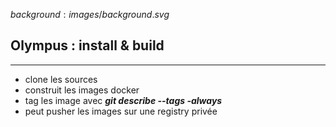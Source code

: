 $background:images/background.svg$
## Olympus : install & build
---
* clone les sources
* construit les images docker
* tag les image avec ***git describe --tags -always***
* peut pusher les images sur une registry privée
